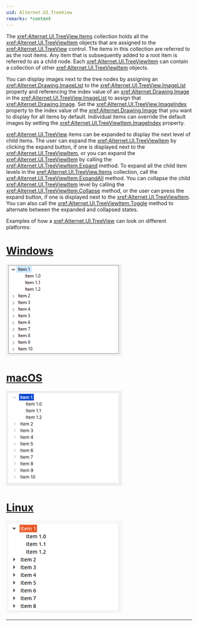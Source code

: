 ```yaml
---
uid: Alternet.UI.TreeView
remarks: *content
---
```

The <xref:Alternet.UI.TreeView.Items> collection holds all the <xref:Alternet.UI.TreeViewItem> objects that are assigned to the <xref:Alternet.UI.TreeView> control.
The items in this collection are referred to as the root items. Any item that is subsequently added to a root item is referred to as a child node.
Each <xref:Alternet.UI.TreeViewItem> can contain a collection of other <xref:Alternet.UI.TreeViewItem> objects.

You can display images next to the tree nodes by assigning an <xref:Alternet.Drawing.ImageList> to the <xref:Alternet.UI.TreeView.ImageList> property and
referencing the index value of an <xref:Alternet.Drawing.Image> in the <xref:Alternet.UI.TreeView.ImageList> to assign that <xref:Alternet.Drawing.Image>.
Set the <xref:Alternet.UI.TreeView.ImageIndex> property to the index value of the <xref:Alternet.Drawing.Image> that you want to display for all items by default.
Individual items can override the default images by setting the <xref:Alternet.UI.TreeViewItem.ImageIndex> property.

<xref:Alternet.UI.TreeView> items can be expanded to display the next level of child items.
The user can expand the <xref:Alternet.UI.TreeViewItem> by clicking the expand button, if one is displayed
next to the <xref:Alternet.UI.TreeViewItem>, or you can expand the <xref:Alternet.UI.TreeViewItem> by calling the <xref:Alternet.UI.TreeViewItem.Expand> method.
To expand all the child item levels in the <xref:Alternet.UI.TreeView.Items> collection, call the <xref:Alternet.UI.TreeViewItem.ExpandAll> method.
You can collapse the child <xref:Alternet.UI.TreeViewItem> level by calling the <xref:Alternet.UI.TreeViewItem.Collapse> method,
or the user can press the expand button, if one is displayed next to the <xref:Alternet.UI.TreeViewItem>.
You can also call the <xref:Alternet.UI.TreeViewItem.Toggle> method to alternate between the expanded and collapsed states.

Examples of how a <xref:Alternet.UI.TreeView> can look on different platforms:

# [Windows](#tab/screenshot-windows)
![TreeView on Windows](images/treeview-windows.png)
# [macOS](#tab/screenshot-macos)
![TreeView on macOS](images/treeview-macos.png)
# [Linux](#tab/screenshot-linux)
![TreeView on Linux](images/treeview-linux.png)
***